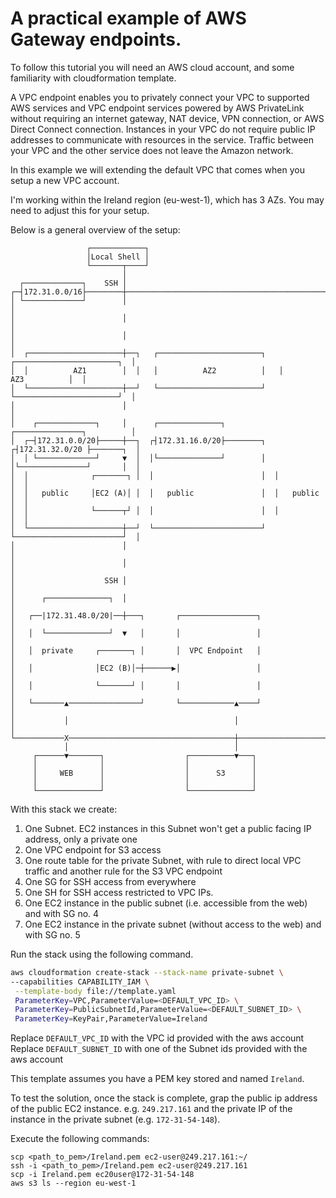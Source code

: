 # A practical example of AWS Gateway endpoints.

To follow this tutorial you will need an AWS cloud account, and some familiarity with cloudformation template.

A VPC endpoint enables you to privately connect your VPC to supported AWS services and VPC endpoint services powered by 
AWS PrivateLink without requiring an internet gateway, NAT device, VPN connection, or AWS Direct Connect connection.
Instances in your VPC do not require public IP addresses to communicate with resources in the service. 
Traffic between your VPC and the other service does not leave the Amazon network. 

In this example we will extending the default VPC that comes when you setup a new VPC account. 

I'm working within the Ireland region (eu-west-1), which has 3 AZs. You may need to adjust
this for your setup. 


Below is a general overview of the setup:

```
                 ┌────────────┐                                                         
                 │Local Shell │                                                         
                 └───────┬────┘                                                         
                         │                                                              
  ┌─────────────┐    SSH │                                                              
┌─┤172.31.0.0/16├────────┼─────────────────────────────────────────────────────────────┐
│ └─────────────┘        │                                                             │
│                        │                                                             │
│                        │                                                             │
│  ┌─────────────────────┼──┐   ┌───────────────────────┐   ┌───────────────────────┐  │
│  │          AZ1        │  │   │          AZ2          │   │          AZ3          │  │
│  └─────────────────────┼──┘   └───────────────────────┘   └───────────────────────┘  │
│                        │                                                             │
│    ┌─────────────┐     │      ┌──────────────┐            ┌───────────────┐          │
│  ┌─┤172.31.0.0/20├─────┼──┐  ┌┤172.31.16.0/20├────────┐  ┌┤172.31.32.0/20 ├───────┐  │
│  │ └─────────────┘     ▼  │  │└──────────────┘        │  │└───────────────┘       │  │
│  │              ┌───────┐ │  │                        │  │                        │  │
│  │   public     │EC2 (A)│ │  │   public               │  │   public               │  │
│  │              └──────┬┘ │  │                        │  │                        │  │
│  └─────────────────────┼──┘  └────────────────────────┘  └────────────────────────┘  │
│                        │                                                             │
│                        │                                                             │
│                    SSH │                                                             │
│      ┌──────────────┐  │                                                             │
│   ┌──|172.31.48.0/20|──┼───┐       ┌─────────────────┐                               │
│   │  └──────────────┘  ▼   │       │                 │                               │
│   │  private     ┌───────┐ │       │  VPC Endpoint   │                               │
│   │              │EC2 (B)│─┼──────▶│                 │                               │
│   │              └───────┘ │       │                 │                               │
│   └───────▲────────────────┘       └────────────▲────┘                               │
│           │                                     │                                    │
└───────────X─────────────────────────────────────┼────────────────────────────────────┘
            │                                     │                                     
     ┌──────▼───────┐                  ┌──────────▼───┐                                 
     │              │                  │              │                                 
     │     WEB      │                  │      S3      │                                 
     │              │                  │              │                                 
     └──────────────┘                  └──────────────┘                                 
```

With this stack we create:

1. One Subnet. EC2 instances in this Subnet won't get a public facing IP address, only a private one
2. One VPC endpoint for S3 access
3. One route table for the private Subnet, with rule to direct local VPC traffic and another rule for the S3 VPC endpoint
4. One SG for SSH access from everywhere
5. One SH for SSH access restricted to VPC IPs. 
6. One EC2 instance in the public subnet (i.e. accessible from the web) and with SG no. 4
7. One EC2 instance in the private subnet (without access to the web) and with SG no. 5


Run the stack using the following command.
```bash
aws cloudformation create-stack --stack-name private-subnet \
--capabilities CAPABILITY_IAM \
 --template-body file://template.yaml
 ParameterKey=VPC,ParameterValue=<DEFAULT_VPC_ID> \
 ParameterKey=PublicSubnetId,ParameterValue=<DEFAULT_SUBNET_ID> \
 ParameterKey=KeyPair,ParameterValue=Ireland
```

Replace `DEFAULT_VPC_ID` with the VPC id provided with the aws account
Replace `DEFAULT_SUBNET_ID` with one of the Subnet ids provided with the aws account

This template assumes you have a PEM key stored and named `Ireland`.

To test the solution, once the stack is complete, grap the public ip address 
of the public EC2 instance. e.g. `249.217.161` and the private IP of the instance
in the private subnet (e.g. `172-31-54-148`).

Execute the following commands:
```
scp <path_to_pem>/Ireland.pem ec2-user@249.217.161:~/
ssh -i <path_to_pem>/Ireland.pem ec2-user@249.217.161
scp -i Ireland.pem ec20user@172-31-54-148
aws s3 ls --region eu-west-1
```




